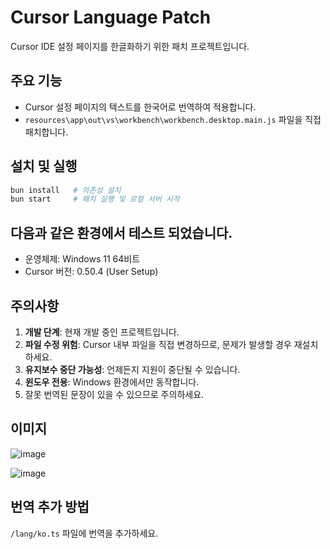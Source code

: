 # Cursor Language Patch

Cursor IDE 설정 페이지를 한글화하기 위한 패치 프로젝트입니다.

## 주요 기능
- Cursor 설정 페이지의 텍스트를 한국어로 번역하여 적용합니다.
- `resources\app\out\vs\workbench\workbench.desktop.main.js` 파일을 직접 패치합니다.

## 설치 및 실행
```bash
bun install   # 의존성 설치
bun start     # 패치 실행 및 로컬 서버 시작
````

## 다음과 같은 환경에서 테스트 되었습니다.

* 운영체제: Windows 11 64비트
* Cursor 버전: 0.50.4 (User Setup)

## 주의사항

1. **개발 단계**: 현재 개발 중인 프로젝트입니다.
2. **파일 수정 위험**: Cursor 내부 파일을 직접 변경하므로, 문제가 발생할 경우 재설치하세요.
3. **유지보수 중단 가능성**: 언제든지 지원이 중단될 수 있습니다.
4. **윈도우 전용**: Windows 환경에서만 동작합니다.
5. 잘못 번역된 문장이 있을 수 있으므로 주의하세요.

## 이미지
![image](./images/3.png)

![image](./images/4.png)

## 번역 추가 방법
`/lang/ko.ts` 파일에 번역을 추가하세요.
